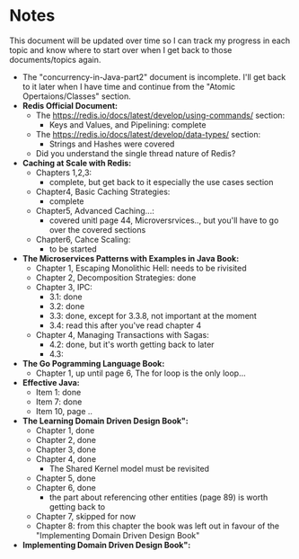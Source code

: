 # Notes
This document will be updated over time so I can track my progress in each topic and know where to start over when I get back to those documents/topics again.
- The "concurrency-in-Java-part2" document is incomplete. I'll get back to it later when I have time and continue from the "Atomic Opertaions/Classes" section.
- **Redis Official Document:**
    - The https://redis.io/docs/latest/develop/using-commands/ section:
        - Keys and Values, and Pipelining: complete
    - The https://redis.io/docs/latest/develop/data-types/ section:
        - Strings and Hashes were covered
    - Did you understand the single thread nature of Redis?
- **Caching at Scale with Redis:**
    - Chapters 1,2,3:
        - complete, but get back to it especially the use cases section
    - Chapter4, Basic Caching Strategies:
        - complete
    - Chapter5, Advanced Caching...:
        - covered unitl page 44, Microversrvices.., but you'll have to go over the covered sections
    - Chapter6, Cahce Scaling:
        - to be started
- **The Microservices Patterns with Examples in Java Book:**
    - Chapter 1, Escaping Monolithic Hell: needs to be rivisited
    - Chapter 2, Decomposition Strategies: done
    - Chapter 3, IPC:
        - 3.1: done
        - 3.2: done
        - 3.3: done, except for 3.3.8, not important at the moment
        - 3.4: read this after you've read chapter 4
    - Chapter 4, Managing Transactions with Sagas:
        - 4.2: done, but it's worth getting back to later
        - 4.3:
- **The Go Pogramming Language Book:**
    - Chapter 1, up until page 6, The for loop is the only loop...
- **Effective Java:**
    - Item 1: done
    - Item 7: done
    - Item 10, page ..
- **The Learning Domain Driven Design Book":**
    - Chapter 1, done
    - Chapter 2, done
    - Chapter 3, done
    - Chapter 4, done
        - The Shared Kernel model must be revisited
    - Chapter 5, done
    - Chapter 6, done
        - the part about referencing other entities (page 89) is worth getting back to
    - Chapter 7, skipped for now
    - Chapter 8: from this chapter the book was left out in favour of the "Implementing Domain Driven Design Book"
- **Implementing Domain Driven Design Book":**

